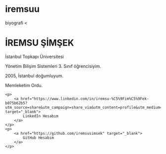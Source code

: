 # iremsuu
biyografi
<<!DOCTYPE html>
<html lang="tr">
<head>
    <meta charset="UTF-8">
    <meta name="viewport" content="width=device-width, initial-scale=1.0">
    <title>İremsu Şimşek - Kişisel Sayfa</title>
</head>
<body>
    <h1>İREMSU ŞİMŞEK</h1>
    <p>İstanbul Topkapı Üniversitesi</p>
    <p>Yönetim Bilişim Sistemleri 3. Sınıf öğrencisiyim.</p>
    <p>2005, İstanbul doğumluyum.</p>
    <p>Memleketim Ordu.</p>

    <p>
        <a href="https://www.linkedin.com/in/iremsu-%C5%9Fim%C5%9Fek-b075b62b5?utm_source=share&utm_campaign=share_via&utm_content=profile&utm_medium=ios_app" target="_blank">
            LinkedIn Hesabım
        </a>
    </p>
    <p>
        <a href="https://github.com/iremsusimsek" target="_blank">
            GitHub Hesabım
        </a>
    </p>
</body>
